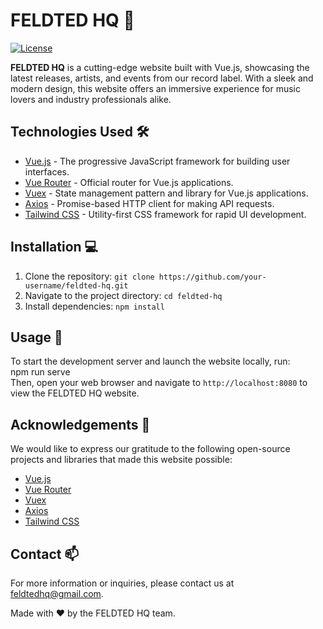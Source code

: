 # FELDTED HQ 🎵

[![License](https://img.shields.io/badge/license-MIT-blue.svg)](https://opensource.org/licenses/MIT)

**FELDTED HQ** is a cutting-edge website built with Vue.js, showcasing the latest releases, artists, and events from our record label. With a sleek and modern design, this website offers an immersive experience for music lovers and industry professionals alike.

## Technologies Used 🛠️

- [Vue.js](https://vuejs.org/) - The progressive JavaScript framework for building user interfaces.
- [Vue Router](https://router.vuejs.org/) - Official router for Vue.js applications.
- [Vuex](https://vuex.vuejs.org/) - State management pattern and library for Vue.js applications.
- [Axios](https://axios-http.com/) - Promise-based HTTP client for making API requests.
- [Tailwind CSS](https://tailwindcss.com/) - Utility-first CSS framework for rapid UI development.

## Installation 💻

1. Clone the repository: `git clone https://github.com/your-username/feldted-hq.git`
2. Navigate to the project directory: `cd feldted-hq`
3. Install dependencies: `npm install`

## Usage 🚀

To start the development server and launch the website locally, run:
<br> npm run serve
<br>
Then, open your web browser and navigate to `http://localhost:8080` to view the FELDTED HQ website.


## Acknowledgements 🙏

We would like to express our gratitude to the following open-source projects and libraries that made this website possible:

- [Vue.js](https://vuejs.org/)
- [Vue Router](https://router.vuejs.org/)
- [Vuex](https://vuex.vuejs.org/)
- [Axios](https://axios-http.com/)
- [Tailwind CSS](https://tailwindcss.com/)

## Contact 📫

For more information or inquiries, please contact us at [feldtedhq@gmail.com](mailto:info@feldted-hq.com).



Made with ❤️ by the FELDTED HQ team.